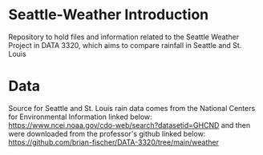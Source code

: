 # Seattle-Weather Introduction
Repository to hold files and information related to the Seattle Weather Project in DATA 3320, which aims to compare rainfall in Seattle and St. Louis

# Data
Source for Seattle and St. Louis rain data comes from the National Centers for Environmental Information linked below:
  https://www.ncei.noaa.gov/cdo-web/search?datasetid=GHCND
 and then were downloaded from the professor's github linked below:
 https://github.com/brian-fischer/DATA-3320/tree/main/weather
